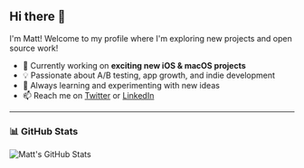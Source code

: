 ## Hi there 👋

I'm Matt! Welcome to my profile where I'm exploring new projects and open source work!

- 🚀 Currently working on **exciting new iOS & macOS projects**
- 💡 Passionate about A/B testing, app growth, and indie development
- 🌱 Always learning and experimenting with new ideas
- 📫 Reach me on [Twitter](https://twitter.com/MattHeaney) or [LinkedIn](https://linkedin.com/in/MattHeaney23)

---

### 📊 GitHub Stats
![Matt's GitHub Stats](https://github-readme-stats.vercel.app/api?username=MattHeaney23&show_icons=true&theme=tokyonight)
